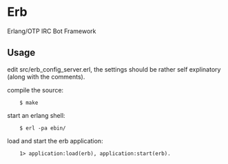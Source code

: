 # Erb

Erlang/OTP IRC Bot Framework


## Usage

edit src/erb\_config\_server.erl, the settings should be rather self explinatory (along with the comments).


compile the source:  

		$ make


start an erlang shell:  

		$ erl -pa ebin/


load and start the erb application:  

		1> application:load(erb), application:start(erb).
